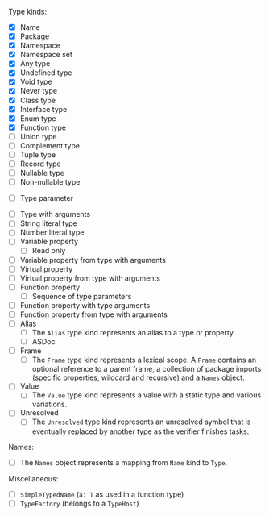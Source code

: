 Type kinds:

- [x] Name
- [x] Package
- [x] Namespace
- [x] Namespace set
- [x] Any type
- [x] Undefined type
- [x] Void type
- [x] Never type
- [x] Class type
- [x] Interface type
- [x] Enum type
- [x] Function type
- [ ] Union type
- [ ] Complement type
- [ ] Tuple type
- [ ] Record type
- [ ] Nullable type
- [ ] Non-nullable type
* [ ] Type parameter
- [ ] Type with arguments
- [ ] String literal type 
- [ ] Number literal type
- [ ] Variable property
  - [ ] Read only
- [ ] Variable property from type with arguments
- [ ] Virtual property
- [ ] Virtual property from type with arguments
- [ ] Function property
  - [ ] Sequence of type parameters
- [ ] Function property with type arguments
- [ ] Function property from type with arguments
- [ ] Alias
  - [ ] The `Alias` type kind represents an alias to a type or property.
  - [ ] ASDoc
- [ ] Frame
  - [ ] The `Frame` type kind represents a lexical scope. A `Frame` contains an optional reference to a parent frame, a collection of package imports (specific properties, wildcard and recursive) and a `Names` object.
- [ ] Value
  - [ ] The `Value` type kind represents a value with a static type and various variations.
- [ ] Unresolved
  - [ ] The `Unresolved` type kind represents an unresolved symbol that is eventually replaced by another type as the verifier finishes tasks.

Names:

- [ ] The `Names` object represents a mapping from `Name` kind to `Type`.

Miscellaneous:

- [ ] `SimpleTypedName` (`a: T` as used in a function type)
- [ ] `TypeFactory` (belongs to a `TypeHost`)